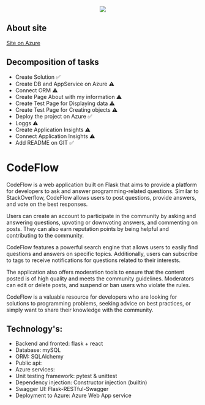 <p align="center">
  <img src="https://user-images.githubusercontent.com/91220971/224810820-2db86cd9-0fa9-4788-86b4-084db904d12d.png">
</p>


## About site

[Site on Azure](https://codeflow.azurewebsites.net)

## Decomposition of tasks
- Create Solution ✅
- Create DB and AppService on Azure ⚠️
- Connect ORM ⚠️
- Create Page About with my information ⚠️
- Create Test Page for Displaying data ⚠️
- Create Test Page for Сreating objects ⚠️
- Deploy the project on Azure ✅
- Loggs ⚠️
- Create Application Insights ⚠️
- Connect Application Insights ⚠️
- Add README on GIT ✅

# CodeFlow

CodeFlow is a web application built on Flask that aims to provide a platform for developers to ask and answer programming-related questions. Similar to StackOverflow, CodeFlow allows users to post questions, provide answers, and vote on the best responses.

Users can create an account to participate in the community by asking and answering questions, upvoting or downvoting answers, and commenting on posts. They can also earn reputation points by being helpful and contributing to the community.

CodeFlow features a powerful search engine that allows users to easily find questions and answers on specific topics. Additionally, users can subscribe to tags to receive notifications for questions related to their interests.

The application also offers moderation tools to ensure that the content posted is of high quality and meets the community guidelines. Moderators can edit or delete posts, and suspend or ban users who violate the rules.

CodeFlow is a valuable resource for developers who are looking for solutions to programming problems, seeking advice on best practices, or simply want to share their knowledge with the community.

## Technology's:
- Backend and fronted: flask + react
- Database: mySQL
- ORM: SQLAlchemy
- Public api: 
- Azure services: 
- Unit testing framework: pytest & unittest
- Dependency injection: Constructor injection (builtin)
- Swagger UI: Flask-RESTful-Swagger
- Deployment to Azure: Azure Web App service



